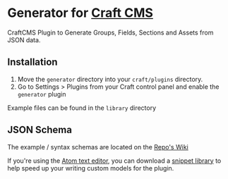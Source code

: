 # Generator for [Craft CMS](http://buildwithcraft.com/)

CraftCMS Plugin to Generate Groups, Fields, Sections and Assets from JSON data.

## Installation
1. Move the `generator` directory into your `craft/plugins` directory.
2. Go to Settings &gt; Plugins from your Craft control panel and enable the `generator` plugin

Example files can be found in the `library` directory

## JSON Schema
The example / syntax schemas are located on the [Repo's Wiki](https://github.com/Pennebaker/craftcms-generator/wiki)

If you're using the [Atom text editor](https://atom.io/), you can download a [snippet library](https://github.com/Emkaytoo/craft-json-snippets) to help speed up your writing custom models for the plugin.
